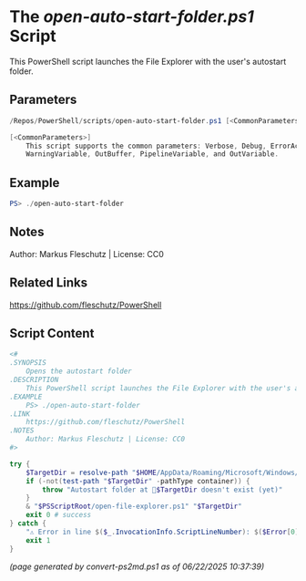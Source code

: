 The *open-auto-start-folder.ps1* Script
===========================

This PowerShell script launches the File Explorer with the user's autostart folder.

Parameters
----------
```powershell
/Repos/PowerShell/scripts/open-auto-start-folder.ps1 [<CommonParameters>]

[<CommonParameters>]
    This script supports the common parameters: Verbose, Debug, ErrorAction, ErrorVariable, WarningAction, 
    WarningVariable, OutBuffer, PipelineVariable, and OutVariable.
```

Example
-------
```powershell
PS> ./open-auto-start-folder

```

Notes
-----
Author: Markus Fleschutz | License: CC0

Related Links
-------------
https://github.com/fleschutz/PowerShell

Script Content
--------------
```powershell
<#
.SYNOPSIS
	Opens the autostart folder
.DESCRIPTION
	This PowerShell script launches the File Explorer with the user's autostart folder.
.EXAMPLE
	PS> ./open-auto-start-folder
.LINK
	https://github.com/fleschutz/PowerShell
.NOTES
	Author: Markus Fleschutz | License: CC0
#>

try {
	$TargetDir = resolve-path "$HOME/AppData/Roaming/Microsoft/Windows/Start Menu/Programs/Startup"
	if (-not(test-path "$TargetDir" -pathType container)) {
		throw "Autostart folder at 📂$TargetDir doesn't exist (yet)"
	}
	& "$PSScriptRoot/open-file-explorer.ps1" "$TargetDir"
	exit 0 # success
} catch {
	"⚠️ Error in line $($_.InvocationInfo.ScriptLineNumber): $($Error[0])"
	exit 1
}
```

*(page generated by convert-ps2md.ps1 as of 06/22/2025 10:37:39)*
